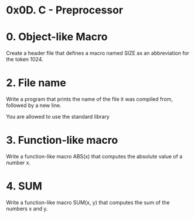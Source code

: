 # 0x0D. C - Preprocessor


# 0. Object-like Macro
Create a header file that defines a macro named SIZE as an abbreviation for the token 1024.

# 2. File name
Write a program that prints the name of the file it was compiled from, followed by a new line.

You are allowed to use the standard library

# 3. Function-like macro
Write a function-like macro ABS(x) that computes the absolute value of a number x.


# 4. SUM
Write a function-like macro SUM(x, y) that computes the sum of the numbers x and y.
